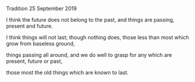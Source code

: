 Tradition
25 September 2019

I think the future 
does not belong to the past,
and things are passing,
present and future.

I think things will not last;
though nothing does,
those less than most
which grow from baseless ground,

things passing all around,
and we do well to grasp
for any which are present,
future or past,

those most the old things 
which are known to last.
